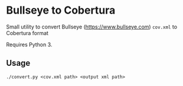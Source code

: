 # Bullseye to Cobertura
Small utility to convert Bullseye (https://www.bullseye.com) `cov.xml` to Cobertura format

Requires Python 3.

## Usage

```
./convert.py <cov.xml path> <output xml path>
```